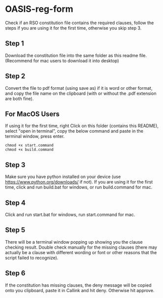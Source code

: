 # OASIS-reg-form
Check if an RSO constitution file contains the required clauses, follow the steps if you are using it for the first time, otherwise you skip step 3.

## Step 1
Download the constitution file into the same folder as this readme file. (Recommend for mac users to download it into desktop)
## Step 2
Convert the file to pdf format (using save as) if it is word or other format, and copy the file name on the clipboard (with or without the .pdf extension are both fine).
## For MacOS Users
If using it for the first time, right Click on this folder (contains this README), select "open in terminal", copy the below command and paste in the terminal window, press enter.
```
chmod +x start.command
chmod +x build.command
```
## Step 3
Make sure you have python installed on your device (use https://www.python.org/downloads/ if not). If you are using it for the first time, click and run build.bat for windows, or run build.command for mac.
## Step 4
Click and run start.bat for windows, run start.command for mac.
## Step 5
There will be a terminal window popping up showing you the clause checking result. Double check manually for the missing clauses (there may actually be a clause with different wording or font or other reasons that the script failed to recognize).
## Step 6
If the constitution has missing clauses, the deny message will be copied onto you clipboard, paste it in Callink and hit deny. Otherwise hit approve.